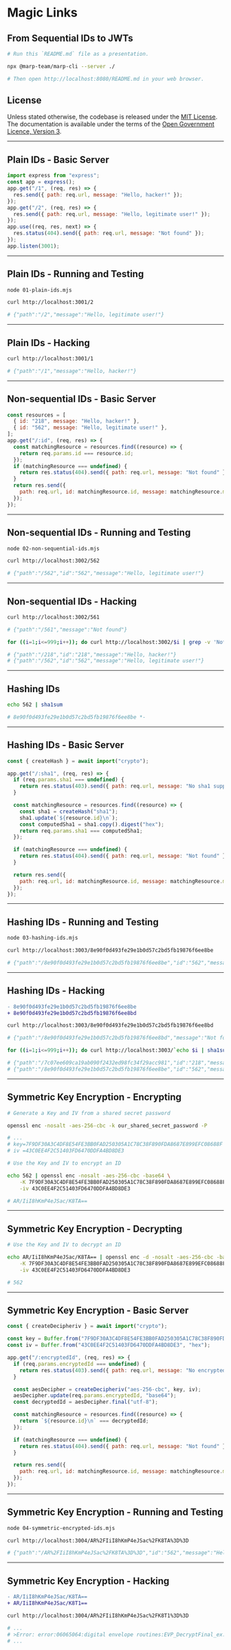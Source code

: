 # Magic Links

## From Sequential IDs to JWTs

```sh
# Run this `README.md` file as a presentation.

npx @marp-team/marp-cli --server ./

# Then open http://localhost:8080/README.md in your web browser.
```

## License

Unless stated otherwise, the codebase is released under the [MIT License](LICENSE.txt). The documentation is available under the terms of the [Open Government Licence, Version 3](LICENSE-OGL.txt).

---

## Plain IDs - Basic Server

```js
import express from "express";
const app = express();
app.get("/1", (req, res) => {
  res.send({ path: req.url, message: "Hello, hacker!" });
});
app.get("/2", (req, res) => {
  res.send({ path: req.url, message: "Hello, legitimate user!" });
});
app.use((req, res, next) => {
  res.status(404).send({ path: req.url, message: "Not found" });
});
app.listen(3001);
```

---

## Plain IDs - Running and Testing

```sh
node 01-plain-ids.mjs
```

```sh
curl http://localhost:3001/2

# {"path":"/2","message":"Hello, legitimate user!"}
```

---

## Plain IDs - Hacking

```sh
curl http://localhost:3001/1

# {"path":"/1","message":"Hello, hacker!"}
```

---

## Non-sequential IDs - Basic Server

```js
const resources = [
  { id: "218", message: "Hello, hacker!" },
  { id: "562", message: "Hello, legitimate user!" },
];
app.get("/:id", (req, res) => {
  const matchingResource = resources.find((resource) => {
    return req.params.id === resource.id;
  });
  if (matchingResource === undefined) {
    return res.status(404).send({ path: req.url, message: "Not found" });
  }
  return res.send({
    path: req.url, id: matchingResource.id, message: matchingResource.message
  });
});
```

---

## Non-sequential IDs - Running and Testing

```sh
node 02-non-sequential-ids.mjs
```

```sh
curl http://localhost:3002/562

# {"path":"/562","id":"562","message":"Hello, legitimate user!"}
```

---

## Non-sequential IDs - Hacking

```sh
curl http://localhost:3002/561

# {"path":"/561","message":"Not found"}
```

```sh
for ((i=1;i<=999;i++)); do curl http://localhost:3002/$i | grep -v 'Not found'; done

# {"path":"/218","id":"218","message":"Hello, hacker!"}
# {"path":"/562","id":"562","message":"Hello, legitimate user!"}
```

---

## Hashing IDs

```sh
echo 562 | sha1sum

# 8e90f0d493fe29e1b0d57c2bd5fb19876f6ee8be *-
```

---

## Hashing IDs - Basic Server

```js
const { createHash } = await import("crypto");

app.get("/:sha1", (req, res) => {
  if (req.params.sha1 === undefined) {
    return res.status(403).send({ path: req.url, message: "No sha1 supplied." });
  }

  const matchingResource = resources.find((resource) => {
    const sha1 = createHash("sha1");
    sha1.update(`${resource.id}\n`);
    const computedSha1 = sha1.copy().digest("hex");
    return req.params.sha1 === computedSha1;
  });

  if (matchingResource === undefined) {
    return res.status(404).send({ path: req.url, message: "Not found" });
  }

  return res.send({
    path: req.url, id: matchingResource.id, message: matchingResource.message
  });
});
```

---

## Hashing IDs - Running and Testing

```sh
node 03-hashing-ids.mjs
```

```sh
curl http://localhost:3003/8e90f0d493fe29e1b0d57c2bd5fb19876f6ee8be

# {"path":"/8e90f0d493fe29e1b0d57c2bd5fb19876f6ee8be","id":"562","message":"Hello, legitimate user!"}
```

---

## Hashing IDs - Hacking

```diff
- 8e90f0d493fe29e1b0d57c2bd5fb19876f6ee8be
+ 8e90f0d493fe29e1b0d57c2bd5fb19876f6ee8bd
```

```sh
curl http://localhost:3003/8e90f0d493fe29e1b0d57c2bd5fb19876f6ee8bd

# {"path":"/8e90f0d493fe29e1b0d57c2bd5fb19876f6ee8bd","message":"Not found"}
```

```sh
for ((i=1;i<=999;i++)); do curl http://localhost:3003/`echo $i | sha1sum` | grep -v 'Not found'; done

# {"path":"/7c07ee609ca19ab090f2432ed98fc34f29acc981","id":"218","message":"Hello, hacker!"}
# {"path":"/8e90f0d493fe29e1b0d57c2bd5fb19876f6ee8be","id":"562","message":"Hello, legitimate user!"}
```

---

## Symmetric Key Encryption - Encrypting

```sh
# Generate a Key and IV from a shared secret password

openssl enc -nosalt -aes-256-cbc -k our_shared_secret_password -P

# ...
# key=7F9DF30A3C4DF8E54FE3BB0FAD250305A1C78C38F890FDA8687E899EFC08688F
# iv =43C0EE4F2C51403FD6470DDFA4BD8DE3
```

```sh
# Use the Key and IV to encrypt an ID

echo 562 | openssl enc -nosalt -aes-256-cbc -base64 \
    -K 7F9DF30A3C4DF8E54FE3BB0FAD250305A1C78C38F890FDA8687E899EFC08688F \
    -iv 43C0EE4F2C51403FD6470DDFA4BD8DE3

# AR/IiI8hKmP4eJSac/K8TA==
```

---

## Symmetric Key Encryption - Decrypting

```sh
# Use the Key and IV to decrypt an ID

echo AR/IiI8hKmP4eJSac/K8TA== | openssl enc -d -nosalt -aes-256-cbc -base64 \
    -K 7F9DF30A3C4DF8E54FE3BB0FAD250305A1C78C38F890FDA8687E899EFC08688F \
    -iv 43C0EE4F2C51403FD6470DDFA4BD8DE3

# 562
```

---

## Symmetric Key Encryption - Basic Server

```js
const { createDecipheriv } = await import("crypto");

const key = Buffer.from("7F9DF30A3C4DF8E54FE3BB0FAD250305A1C78C38F890FDA8687E899EFC08688F", "hex" );
const iv = Buffer.from("43C0EE4F2C51403FD6470DDFA4BD8DE3", "hex");

app.get("/:encryptedId", (req, res) => {
  if (req.params.encryptedId === undefined) {
    return res.status(403).send({ path: req.url, message: "No encryptedId supplied." });
  }

  const aesDecipher = createDecipheriv("aes-256-cbc", key, iv);
  aesDecipher.update(req.params.encryptedId, "base64");
  const decryptedId = aesDecipher.final("utf-8");

  const matchingResource = resources.find((resource) => {
    return `${resource.id}\n` === decryptedId;
  });

  if (matchingResource === undefined) {
    return res.status(404).send({ path: req.url, message: "Not found" });
  }

  return res.send({
    path: req.url, id: matchingResource.id, message: matchingResource.message
  });
});

```

---

## Symmetric Key Encryption - Running and Testing

```sh
node 04-symmetric-encrypted-ids.mjs
```

```sh
curl http://localhost:3004/AR%2FIiI8hKmP4eJSac%2FK8TA%3D%3D

# {"path":"/AR%2FIiI8hKmP4eJSac%2FK8TA%3D%3D","id":"562","message":"Hello, legitimate user!"}
```

---

## Symmetric Key Encryption - Hacking

```diff
- AR/IiI8hKmP4eJSac/K8TA==
+ AR/IiI8hKmP4eJSac/K8T1==
```

```sh
curl http://localhost:3004/AR%2FIiI8hKmP4eJSac%2FK8T1%3D%3D

# ...
# >Error: error:06065064:digital envelope routines:EVP_DecryptFinal_ex:bad decrypt
# ...
```
